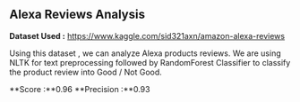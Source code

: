 ## Alexa Reviews Analysis

**Dataset Used :** https://www.kaggle.com/sid321axn/amazon-alexa-reviews

Using this dataset , we can analyze Alexa products reviews. We are using NLTK for text preprocessing followed by RandomForest Classifier to classify the product review into Good / Not Good.

**Score :**0.96
**Precision :**0.93
